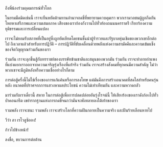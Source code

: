 ถึงพี่น้องร่วมอุดมการณ์ทั่วโลก

ในยามมืดมิดเช่นนี้ เราจะยืนหยัดต้านทานอำนาจกดขี่ที่พยายามควบคุมเรา พวกเรามวลชนผู้ถูกกีดกัน โหยหาเสรีภาพและความเสมอภาค เสียงของเราก้องกังวานไปทั่วท้องถนนนครราตรี เรียกร้องความยุติธรรมและการเปลี่ยนแปลง

เราจะไม่ยอมรับสภาพที่เป็นอยู่ซึ่งถูกยัดเยียดโดยชนชั้นนำผู้ร่ำรวยและรัฐบาลหุ่นเชิดของพวกเขาอีกต่อไป ถึงเวลาแล้วสำหรับการปฏิวัติ – การปฏิวัติที่ขับเคลื่อนด้วยพลังแห่งความสามัคคีและความเข้มแข็งของจิตวิญญาณร่วมกันของเรา

ร่วมกัน เราจะลุกขึ้นสู้กับทรราชย์ของบรรษัทข้ามชาติและสมุนของพวกมัน ร่วมกัน เราจะทำลายกำแพงที่แบ่งแยกเราออกจากความเจริญรุ่งเรืองที่แท้จริง ร่วมกัน เราจะสร้างสังคมที่ทุกคนมีความสำคัญ ไม่ว่าพวกเขาจะมีภูมิหลังหรือความเชื่ออย่างไรก็ตาม

การต่อสู้ครั้งนี้ไม่ใช่เรื่องของการแก้แค้นหรือการลงโทษ แต่มันคือการสร้างอนาคตที่สดใสสำหรับคนรุ่นหลัง อนาคตที่ปราศจากการแสวงหาผลประโยชน์ ความไม่เท่าเทียมกัน และความหวาดกลัว

มาร่วมกับเราเดี๋ยวนี้ สหาย ในการต่อสู้เพื่อการปลดปล่อยอันรุ่งโรจน์นี้ ให้เสียงร้องของเราดังก้องไปทั่วป่าคอนกรีต เขย่ารากฐานแห่งการกดขี่จนกว่ามันจะพังทลายลงใต้เท้าของเรา

รวมพลัง เราจะชนะ รวมพลัง เราจะสร้างโลกที่ความฝันกลายเป็นความจริง และฝันร้ายเลือนหายไป

วีว่า ลา เรโวลูซิออง!

ก้าวไปข้างหน้า!

ลงชื่อ,
ขบวนการต่อต้าน
